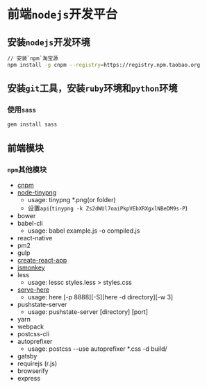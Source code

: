 # 前端`nodejs`开发平台

## 安装`nodejs`开发环境

```bash
// 安装`npm`淘宝源
npm install -g cnpm --registry=https://registry.npm.taobao.org
```

## 安装`git`工具，安装`ruby`环境和`python`环境

### 使用`sass`

```bash
gem install sass
```


## 前端模块


### `npm`其他模块

- [cnpm](https://npm.taobao.org/)
- [node-tinypng](https://www.npmjs.com/package/node-tinypng)
    + usage: tinypng *.png(or folder)
    + 设置`api`(`tinypng -k Zs2dWUl7oaiPkpVEbXRXgxlNBeDM9s-P`)
- bower
- babel-cli
    + usage: babel example.js -o compiled.js
- react-native
- pm2
- gulp
- [create-react-app](https://github.com/facebookincubator/create-react-app)
- [jsmonkey](https://www.npmjs.com/package/jsmonkey)
- less
    + usage: lessc styles.less > styles.css
- [serve-here](https://www.npmjs.com/package/serve-here)
    + usage: here [-p 8888][-S][here -d directory][-w 3]
- pushstate-server
    + usage: pushstate-server [directory] [port]
- yarn
- webpack
- postcss-cli
- autoprefixer
    + usage: postcss --use autoprefixer *.css -d build/
- gatsby
- requirejs (r.js)
- browserify
- express


